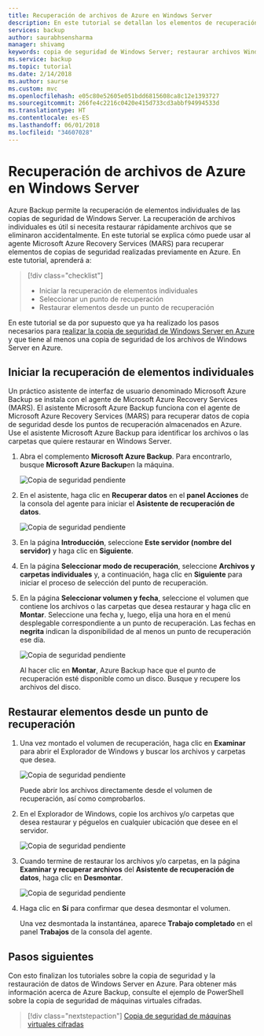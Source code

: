 ```yaml
---
title: Recuperación de archivos de Azure en Windows Server
description: En este tutorial se detallan los elementos de recuperación de Azure en Windows Server.
services: backup
author: saurabhsensharma
manager: shivamg
keywords: copia de seguridad de Windows Server; restaurar archivos Windows Server; copia de seguridad y recuperación ante desastres
ms.service: backup
ms.topic: tutorial
ms.date: 2/14/2018
ms.author: saurse
ms.custom: mvc
ms.openlocfilehash: e05c80e52605e051bdd6815608ca8c12e1393727
ms.sourcegitcommit: 266fe4c2216c0420e415d733cd3abbf94994533d
ms.translationtype: HT
ms.contentlocale: es-ES
ms.lasthandoff: 06/01/2018
ms.locfileid: "34607028"
---
```

# <a name="recover-files-from-azure-to-a-windows-server"></a>Recuperación de archivos de Azure en Windows Server

Azure Backup permite la recuperación de elementos individuales de las copias de seguridad de Windows Server. La recuperación de archivos individuales es útil si necesita restaurar rápidamente archivos que se eliminaron accidentalmente. En este tutorial se explica cómo puede usar al agente Microsoft Azure Recovery Services (MARS) para recuperar elementos de copias de seguridad realizadas previamente en Azure. En este tutorial, aprenderá a:

> [!div class="checklist"]
> * Iniciar la recuperación de elementos individuales 
> * Seleccionar un punto de recuperación 
> * Restaurar elementos desde un punto de recuperación

En este tutorial se da por supuesto que ya ha realizado los pasos necesarios para [realizar la copia de seguridad de Windows Server en Azure](backup-configure-vault.md) y que tiene al menos una copia de seguridad de los archivos de Windows Server en Azure.

## <a name="initiate-recovery-of-individual-items"></a>Iniciar la recuperación de elementos individuales

Un práctico asistente de interfaz de usuario denominado Microsoft Azure Backup se instala con el agente de Microsoft Azure Recovery Services (MARS). El asistente Microsoft Azure Backup funciona con el agente de Microsoft Azure Recovery Services (MARS) para recuperar datos de copia de seguridad desde los puntos de recuperación almacenados en Azure. Use el asistente Microsoft Azure Backup para identificar los archivos o las carpetas que quiere restaurar en Windows Server. 

1. Abra el complemento **Microsoft Azure Backup**. Para encontrarlo, busque **Microsoft Azure Backup**en la máquina.

    ![Copia de seguridad pendiente](./media/tutorial-backup-restore-files-windows-server/mars.png)

2. En el asistente, haga clic en **Recuperar datos** en el **panel Acciones** de la consola del agente para iniciar el **Asistente de recuperación de datos**.

    ![Copia de seguridad pendiente](./media/tutorial-backup-restore-files-windows-server/mars-recover-data.png)

3. En la página **Introducción**, seleccione **Este servidor (nombre del servidor)** y haga clic en **Siguiente**.

4. En la página **Seleccionar modo de recuperación**, seleccione **Archivos y carpetas individuales** y, a continuación, haga clic en **Siguiente** para iniciar el proceso de selección del punto de recuperación.
 
5. En la página **Seleccionar volumen y fecha**, seleccione el volumen que contiene los archivos o las carpetas que desea restaurar y haga clic en **Montar**. Seleccione una fecha y, luego, elija una hora en el menú desplegable correspondiente a un punto de recuperación. Las fechas en **negrita** indican la disponibilidad de al menos un punto de recuperación ese día.

    ![Copia de seguridad pendiente](./media/tutorial-backup-restore-files-windows-server/mars-select-date.png)
 
    Al hacer clic en **Montar**, Azure Backup hace que el punto de recuperación esté disponible como un disco. Busque y recupere los archivos del disco.

## <a name="restore-items-from-a-recovery-point"></a>Restaurar elementos desde un punto de recuperación

1. Una vez montado el volumen de recuperación, haga clic en **Examinar** para abrir el Explorador de Windows y buscar los archivos y carpetas que desea. 

    ![Copia de seguridad pendiente](./media/tutorial-backup-restore-files-windows-server/mars-browse-recover.png)

    Puede abrir los archivos directamente desde el volumen de recuperación, así como comprobarlos.

2. En el Explorador de Windows, copie los archivos y/o carpetas que desea restaurar y péguelos en cualquier ubicación que desee en el servidor.

    ![Copia de seguridad pendiente](./media/tutorial-backup-restore-files-windows-server/mars-final.png)

3. Cuando termine de restaurar los archivos y/o carpetas, en la página **Examinar y recuperar archivos** del **Asistente de recuperación de datos**, haga clic en **Desmontar**. 

    ![Copia de seguridad pendiente](./media/tutorial-backup-restore-files-windows-server/unmount-and-confirm.png)

4.  Haga clic en **Sí** para confirmar que desea desmontar el volumen.

    Una vez desmontada la instantánea, aparece **Trabajo completado** en el panel **Trabajos** de la consola del agente.

## <a name="next-steps"></a>Pasos siguientes

Con esto finalizan los tutoriales sobre la copia de seguridad y la restauración de datos de Windows Server en Azure. Para obtener más información acerca de Azure Backup, consulte el ejemplo de PowerShell sobre la copia de seguridad de máquinas virtuales cifradas.

> [!div class="nextstepaction"]
> [Copia de seguridad de máquinas virtuales cifradas](./scripts/backup-powershell-sample-backup-encrypted-vm.md)
